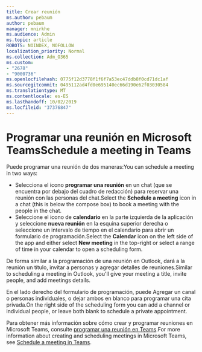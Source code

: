 ```yaml
---
title: Crear reunión
ms.author: pebaum
author: pebaum
manager: mnirkhe
ms.audience: Admin
ms.topic: article
ROBOTS: NOINDEX, NOFOLLOW
localization_priority: Normal
ms.collection: Adm_O365
ms.custom:
- "2678"
- "9000736"
ms.openlocfilehash: 0775f12d3778f1f6f7a53ec47ddb8f0cd71dc1af
ms.sourcegitcommit: 0495112ad4fd0e695140ec66d190e62f03030584
ms.translationtype: MT
ms.contentlocale: es-ES
ms.lasthandoff: 10/02/2019
ms.locfileid: "37376847"
---
```

# <a name="schedule-a-meeting-in-teams"></a><span data-ttu-id="47140-102">Programar una reunión en Microsoft Teams</span><span class="sxs-lookup"><span data-stu-id="47140-102">Schedule a meeting in Teams</span></span>

<span data-ttu-id="47140-103">Puede programar una reunión de dos maneras:</span><span class="sxs-lookup"><span data-stu-id="47140-103">You can schedule a meeting in two ways:</span></span> 

- <span data-ttu-id="47140-104">Selecciona el icono **programar una reunión** en un chat (que se encuentra por debajo del cuadro de redacción) para reservar una reunión con las personas del chat.</span><span class="sxs-lookup"><span data-stu-id="47140-104">Select the **Schedule a meeting** icon in a chat (this is below the compose box) to book a meeting with the people in the chat.</span></span>
- <span data-ttu-id="47140-105">Seleccione el icono de **calendario** en la parte izquierda de la aplicación y seleccione **nueva reunión** en la esquina superior derecha o seleccione un intervalo de tiempo en el calendario para abrir un formulario de programación.</span><span class="sxs-lookup"><span data-stu-id="47140-105">Select the **Calendar** icon on the left side of the app and either select **New meeting** in the top-right or select a range of time in your calendar to open a scheduling form.</span></span>

<span data-ttu-id="47140-106">De forma similar a la programación de una reunión en Outlook, dará a la reunión un título, invitar a personas y agregar detalles de reuniones.</span><span class="sxs-lookup"><span data-stu-id="47140-106">Similar to scheduling a meeting in  Outlook, you'll give your meeting a title, invite people, and add meetings details.</span></span>

<span data-ttu-id="47140-107">En el lado derecho del formulario de programación, puede Agregar un canal o personas individuales, o dejar ambos en blanco para programar una cita privada.</span><span class="sxs-lookup"><span data-stu-id="47140-107">On the right side of the scheduling form you can add a channel or individual people, or leave both blank to schedule a private appointment.</span></span>

<span data-ttu-id="47140-108">Para obtener más información sobre cómo crear y programar reuniones en Microsoft Teams, consulte [programar una reunión en Teams](https://support.office.com/article/Schedule-a-meeting-in-Teams-943507a9-8583-4c58-b5d2-8ec8265e04e5).</span><span class="sxs-lookup"><span data-stu-id="47140-108">For more information about creating and scheduling meetings in Microsoft Teams, see [Schedule a meeting in Teams](https://support.office.com/article/Schedule-a-meeting-in-Teams-943507a9-8583-4c58-b5d2-8ec8265e04e5).</span></span>